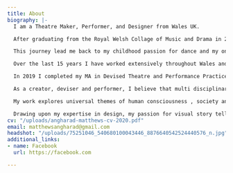 ```yaml
---
title: About
biography: |-
  I am a Theatre Maker, Performer, and Designer from Wales UK.

  After graduating from the Royal Welsh Collage of Music and Drama in 2005, with a BA hons in Theatre Design, I began my career touring throughout Wales and Europe with international directors, choreographers and performance makers, specialising in costume and set design, for theatre, dance and circus.

  This journey lead me back to my childhood passion for dance and my ongoing curiosity for movement practice. In 2009, I completed the professional dance training program at Rubicon Dance, and later went on to receive the Emerging Artist residency with Volcano Theatre. During this time I also became a founding member of Nurture Creative Dance Theatre based at Rubicon Dance, where I began developing my own choreographic process with ‘The Audition’ funded by Arts Council Wales.

  Over the last 15 years I have worked extensively throughout Wales and Europe with a variety of theatre, dance, and circus companies, including National Theatre Wales, National Dance Company Wales, Nofit State Circus, and The Gothenburg Opera.

  In 2019 I completed my MA in Devised Theatre and Performance Practices with LISPA (Arthaus Berlin) and Rose Bruford Collage. I now reside in Berlin where I continue my ongoing practice and research in collaborative performance making.

  As a creator, deviser and performer, I believe that multi disciplinary and cross cultural collaboration is vital in the continuation and growth of artistic practice.

  My work explores universal themes of human consciousness , society and culture, drawing inspiration from individual and collective experience.

  Drawing upon my expertise in design, my passion for visual story telling and the poetic body, my ambition is to create highly sensory, emotive work, which blurs the boundaries between theatre, dance and visual arts.
cv: "/uploads/angharad-matthews-cv-2020.pdf"
email: matthewsangharad@gmail.com
headshot: "/uploads/75251046_540680100043446_8876640542524440576_n.jpg"
additional_links:
- name: Facebook
  url: https://facebook.com

---
```

